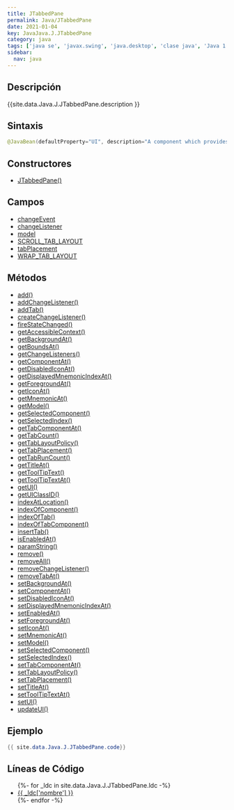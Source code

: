 ```yaml
---
title: JTabbedPane
permalink: Java/JTabbedPane
date: 2021-01-04
key: JavaJava.J.JTabbedPane
category: java
tags: ['java se', 'javax.swing', 'java.desktop', 'clase java', 'Java 1.2']
sidebar: 
  nav: java
---
```


## Descripción
{{site.data.Java.J.JTabbedPane.description }}

## Sintaxis
~~~java
@JavaBean(defaultProperty="UI", description="A component which provides a tab folder metaphor for displaying one component from a set of components.") public class JTabbedPane extends JComponent implements Serializable, Accessible, SwingConstants
~~~

## Constructores
* [JTabbedPane()](/Java/JTabbedPane/JTabbedPane/)

## Campos
* [changeEvent](/Java/JTabbedPane/changeEvent)
* [changeListener](/Java/JTabbedPane/changeListener)
* [model](/Java/JTabbedPane/model)
* [SCROLL_TAB_LAYOUT](/Java/JTabbedPane/SCROLL_TAB_LAYOUT)
* [tabPlacement](/Java/JTabbedPane/tabPlacement)
* [WRAP_TAB_LAYOUT](/Java/JTabbedPane/WRAP_TAB_LAYOUT)

## Métodos
* [add()](/Java/JTabbedPane/add)
* [addChangeListener()](/Java/JTabbedPane/addChangeListener)
* [addTab()](/Java/JTabbedPane/addTab)
* [createChangeListener()](/Java/JTabbedPane/createChangeListener)
* [fireStateChanged()](/Java/JTabbedPane/fireStateChanged)
* [getAccessibleContext()](/Java/JTabbedPane/getAccessibleContext)
* [getBackgroundAt()](/Java/JTabbedPane/getBackgroundAt)
* [getBoundsAt()](/Java/JTabbedPane/getBoundsAt)
* [getChangeListeners()](/Java/JTabbedPane/getChangeListeners)
* [getComponentAt()](/Java/JTabbedPane/getComponentAt)
* [getDisabledIconAt()](/Java/JTabbedPane/getDisabledIconAt)
* [getDisplayedMnemonicIndexAt()](/Java/JTabbedPane/getDisplayedMnemonicIndexAt)
* [getForegroundAt()](/Java/JTabbedPane/getForegroundAt)
* [getIconAt()](/Java/JTabbedPane/getIconAt)
* [getMnemonicAt()](/Java/JTabbedPane/getMnemonicAt)
* [getModel()](/Java/JTabbedPane/getModel)
* [getSelectedComponent()](/Java/JTabbedPane/getSelectedComponent)
* [getSelectedIndex()](/Java/JTabbedPane/getSelectedIndex)
* [getTabComponentAt()](/Java/JTabbedPane/getTabComponentAt)
* [getTabCount()](/Java/JTabbedPane/getTabCount)
* [getTabLayoutPolicy()](/Java/JTabbedPane/getTabLayoutPolicy)
* [getTabPlacement()](/Java/JTabbedPane/getTabPlacement)
* [getTabRunCount()](/Java/JTabbedPane/getTabRunCount)
* [getTitleAt()](/Java/JTabbedPane/getTitleAt)
* [getToolTipText()](/Java/JTabbedPane/getToolTipText)
* [getToolTipTextAt()](/Java/JTabbedPane/getToolTipTextAt)
* [getUI()](/Java/JTabbedPane/getUI)
* [getUIClassID()](/Java/JTabbedPane/getUIClassID)
* [indexAtLocation()](/Java/JTabbedPane/indexAtLocation)
* [indexOfComponent()](/Java/JTabbedPane/indexOfComponent)
* [indexOfTab()](/Java/JTabbedPane/indexOfTab)
* [indexOfTabComponent()](/Java/JTabbedPane/indexOfTabComponent)
* [insertTab()](/Java/JTabbedPane/insertTab)
* [isEnabledAt()](/Java/JTabbedPane/isEnabledAt)
* [paramString()](/Java/JTabbedPane/paramString)
* [remove()](/Java/JTabbedPane/remove)
* [removeAll()](/Java/JTabbedPane/removeAll)
* [removeChangeListener()](/Java/JTabbedPane/removeChangeListener)
* [removeTabAt()](/Java/JTabbedPane/removeTabAt)
* [setBackgroundAt()](/Java/JTabbedPane/setBackgroundAt)
* [setComponentAt()](/Java/JTabbedPane/setComponentAt)
* [setDisabledIconAt()](/Java/JTabbedPane/setDisabledIconAt)
* [setDisplayedMnemonicIndexAt()](/Java/JTabbedPane/setDisplayedMnemonicIndexAt)
* [setEnabledAt()](/Java/JTabbedPane/setEnabledAt)
* [setForegroundAt()](/Java/JTabbedPane/setForegroundAt)
* [setIconAt()](/Java/JTabbedPane/setIconAt)
* [setMnemonicAt()](/Java/JTabbedPane/setMnemonicAt)
* [setModel()](/Java/JTabbedPane/setModel)
* [setSelectedComponent()](/Java/JTabbedPane/setSelectedComponent)
* [setSelectedIndex()](/Java/JTabbedPane/setSelectedIndex)
* [setTabComponentAt()](/Java/JTabbedPane/setTabComponentAt)
* [setTabLayoutPolicy()](/Java/JTabbedPane/setTabLayoutPolicy)
* [setTabPlacement()](/Java/JTabbedPane/setTabPlacement)
* [setTitleAt()](/Java/JTabbedPane/setTitleAt)
* [setToolTipTextAt()](/Java/JTabbedPane/setToolTipTextAt)
* [setUI()](/Java/JTabbedPane/setUI)
* [updateUI()](/Java/JTabbedPane/updateUI)

## Ejemplo
~~~java
{{ site.data.Java.J.JTabbedPane.code}}
~~~

## Líneas de Código
<ul>
{%- for _ldc in site.data.Java.J.JTabbedPane.ldc -%}
   <li>
       <a href="{{_ldc['url'] }}">{{ _ldc['nombre'] }}</a>
   </li>
{%- endfor -%}
</ul>
